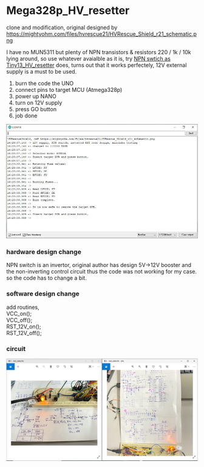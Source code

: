 # Mega328p_HV_resetter
clone and modification, original designed by https://mightyohm.com/files/hvrescue21/HVRescue_Shield_r21_schematic.png  

I have no MUN5311 but plenty of NPN transistors & resistors 220 / 1k / 10k lying around, so use whatever avaialble as it is, try [NPN swtich as Tiny13_HV_resetter](https://github.com/xiaolaba/Tiny13_HV_resetter/blob/master/Version2_boost12V/5V_12V_power_supply.1.jpg) does, turns out that it works perfectely, 12V external supply is a must to be used.

1. burn the code the UNO   
2. connect pins to target MCU (Atmega328p)  
3. power up NANO    
4. turn on 12V supply  
5. press GO button
6. job done

![test_done.JPG](test_done.JPG)  


### hardware design change  
NPN switch is an invertor, original author has design 5V->12V booster and the non-inverting control circuit thus the code was not working for my case. so the code has to change a bit.  

### software design change  
add routines,  
VCC_on();  
VCC_off();  
RST_12V_on();  
RST_12V_off();  


### circuit
![Mega328p_HV_resetter_circuit.JPG](Mega328p_HV_resetter_circuit.JPG) 
